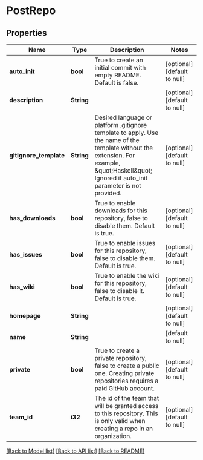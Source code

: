 # PostRepo

## Properties
Name | Type | Description | Notes
------------ | ------------- | ------------- | -------------
**auto_init** | **bool** | True to create an initial commit with empty README. Default is false. | [optional] [default to null]
**description** | **String** |  | [optional] [default to null]
**gitignore_template** | **String** | Desired language or platform .gitignore template to apply. Use the name of the template without the extension. For example, \&quot;Haskell\&quot; Ignored if auto_init parameter is not provided.  | [optional] [default to null]
**has_downloads** | **bool** | True to enable downloads for this repository, false to disable them. Default is true. | [optional] [default to null]
**has_issues** | **bool** | True to enable issues for this repository, false to disable them. Default is true. | [optional] [default to null]
**has_wiki** | **bool** | True to enable the wiki for this repository, false to disable it. Default is true. | [optional] [default to null]
**homepage** | **String** |  | [optional] [default to null]
**name** | **String** |  | [default to null]
**private** | **bool** | True to create a private repository, false to create a public one. Creating private repositories requires a paid GitHub account. | [optional] [default to null]
**team_id** | **i32** | The id of the team that will be granted access to this repository. This is only valid when creating a repo in an organization. | [optional] [default to null]

[[Back to Model list]](../README.md#documentation-for-models) [[Back to API list]](../README.md#documentation-for-api-endpoints) [[Back to README]](../README.md)


